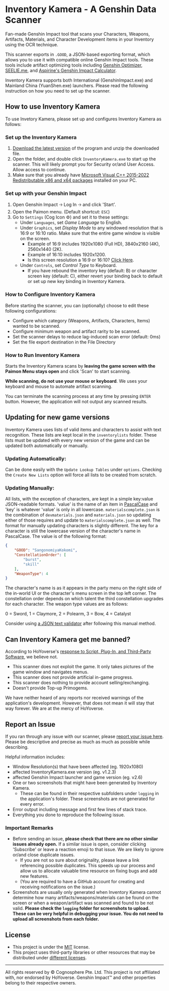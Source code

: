 # Inventory Kamera - A Genshin Data Scanner
Fan-made Genshin Impact tool that scans your Characters, Weapons, Artifacts, Materials, and Character Development items in your Inventory using the OCR technique.

This scanner exports in `.GOOD`, a JSON-based exporting format, which allows you to use it with compatible online Genshin Impact tools. These tools include artifact optimizing tools including [Genshin Optimizer](https://frzyc.github.io/genshin-optimizer/#/), [SEELIE.me](https://seelie.me/), and [Aspirine's Genshin Impact Calculator](https://genshin.aspirine.su/).

Inventory Kamera supports both International (GenshinImpact.exe) and Mainland China (YuanShen.exe) launchers. Please read the following instruction on how you need to set up the scanner.

## How to use Inventory Kamera
To use Invetory Kamera, please set up and configures Inventory Kamera as follows:

### Set up the Inventory Kamera
1. [Download the latest version](https://github.com/Andrewthe13th/Inventory_Kamera/releases) of the program and unzip the downloaded file.
2. Open the folder, and double click `InventoryKamera.exe` to start up the scanner. This will likely prompt you for Security or/and User Access. Allow access to continue.
3. Make sure that you already have [Microsoft Visual C++ 2015-2022 Redistributable x86 and x64 packages](https://docs.microsoft.com/en-us/cpp/windows/latest-supported-vc-redist?view=msvc-170#visual-studio-2015-2017-2019-and-2022) installed on your PC.

### Set up with your Genshin Impact
1. Open Genshin Impact 🡢 Log In 🡢 and click 'Start'.
2. Open the Paimon menu. (Default shortcut: `ESC`)
3. Go to `Settings` (Cog Icon ⚙) and set it to these settings:
   - Under `Languages`, set *Game Language* to English.
   - Under `Graphics`, set *Display Mode* to any windowed resolution that is 16:9 or 16:10 ratio. Make sure that the entire game window is visible on the screen.
     - Example of 16:9 includes 1920x1080 (Full HD), 3840x2160 (4K), 2560x1440 (2K).
     - Example of 16:10 includes 1920x1200.
     - Is this screen resolution a 16:9 or 16:10? [Click Here](https://andrew.hedges.name/experiments/aspect_ratio/).
   - Under `Controls`, set *Control Type* to Keyboard.
      - If you have rebound the inventory key (default: B) or character screen key (default: C), either revert your binding back to default or set up new key binding in Inventory Kamera.

### How to Configure Inventory Kamera
Before starting the scanner, you can (optionally) choose to edit these following configurations:

- Configure which category (Weapons, Artifacts, Characters, Items) wanted to be scanned.
- Configure minimum weapon and artifact rarity to be scanned.
- Set the scanner delays to reduce lag-induced scan error (default: 0ms)
- Set the file export destination in the File Directory

### How to Run Inventory Kamera
Starts the Inventory Kamera scans by **leaving the game screen with the Paimon Menu stays open** and click 'Scan' to start scanning.

**While scanning, do not use your mouse or keyboard**. We uses your keyboard and mouse to automate artifact scanning.

You can terminate the scanning process at any time by pressing `ENTER` button. However, the application will not output any scanned results.

## Updating for new game versions

Inventory Kamera uses lists of valid items and characters to assist with text recognition. These lists are kept local in the `inventorylists` folder. These lists must be updated with every new version of the game and can be updated both automatically or manually.

### **Updating Automatically:**
Can be done easily with the `Update Lookup Tables` under `options`. Checking the `Create New Lists` option will force all lists to be created from scratch.

### **Updating Manually:**
All lists, with the exception of characters, are kept in a simple key:value JSON-readable formats. 'value' is the name of an item in [PascalCase](https://en.wikipedia.org/wiki/Naming_convention_(programming)#Examples_of_multiple-word_identifier_formats) and 'key' is whatever 'value' is only in all lowercase. `materialscomplete.json` is the combination of `devmaterials.json` and `materials.json` so updating either of those requires and update to `materialscomplete.json`  as well. The format for manually updating characters is slightly different. The key for a character is still the lowercase version of the character's name in PascalCase. The value is of the following format:

``` json
{
    "GOOD": "SangonomiyaKokomi",
    "ConstellationOrder": [
        "burst",
        "skill"
    ],
    "WeaponType": 4
}
```

The character's name is as it appears in the party menu on the right side of the in-world UI or the character's menu screen in the top left corner. The constellation order depends on which talent the third constellation upgrades for each character. The weapon type values are as follows:

0 = Sword, 1 = Claymore, 2 = Polearm, 3 = Bow, 4 = Catalyst

Consider using [a JSON text validator](https://jsonlint.com/) after following this manual method.

## Can Inventory Kamera get me banned?
According to HoYoverse's [response to Script, Plug-In, and Third-Party Software](https://genshin.hoyoverse.com/en/news/detail/5763), we believe not.
- This scanner does not exploit the game. It only takes pictures of the game window and navigates menus.
- This scanner does not provide artificial in-game progress.
- This scanner does nothing to provide account selling/exchanging.
- Doesn't provide Top-up Primogems.

We have neither heard of any reports nor received warnings of the application's development. However, that does not mean it will stay that way forever. We are at the mercy of HoYoverse.

## Report an Issue
If you ran through any issue with our scanner, please [report your issue here](https://github.com/Andrewthe13th/Inventory_Kamera/issues). Please be descriptive and precise as much as much as possible while describing.

Helpful information includes:
- Window Resolution(s) that have been affected (eg. 1920x1080)
- affected InventoryKamera.exe version (eg. v1.2.3)
- affected Genshin Impact launcher and game version (eg. v2.6)
- One or two screenshots that might have been generated by Inventory Kamera.
  - These can be found in their respective subfolders under `logging` in the application's folder. These screenshots are not generated for every error.
- Error output including message and first few lines of stack trace.
- Everything you done to reproduce the following issue.

### Important Remarks
- Before sending an issue, **please check that there are no other similar issues already open.** If a similar issue is open, consider clicking 'Subscribe' or leave a reaction emoji to that issue. We are likely to ignore or/and close duplicate issues.
  - If you are not so sure about originality, please leave a link referencing possible duplicates. This speeds up our process and allow us to allocate valuable time resource on fixing bugs and add new features.
  - (You are required to have a GitHub account for creating and receiving notifications on the issue.)
- Screenshots are usually only generated when Inventory Kamera cannot determine how many artifacts/weapons/materials can be found on the screen or when a weapon/artifact was scanned and found to be not valid. **Please check the `logging` folder for screenshots to upload. These can be very helpful in debugging your issue. You do not need to upload all screenshots from each folder.**

## License
- This project is under the [MIT](LICENSE.md) license.
- This project uses third-party libraries or other resources that may be
distributed under [different licenses](THIRD-PARTY-NOTICES.md).

---

All rights reserved by ©  Cognosphere Pte. Ltd. This project is not affiliated with, nor endorsed by HoYoverse. Genshin Impact™ and other properties belong to their respective owners.

